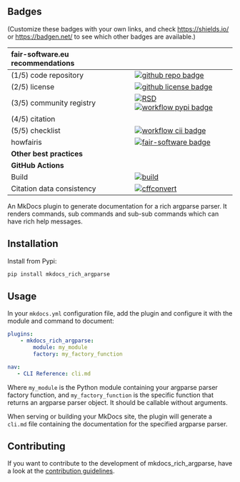 ## Badges

(Customize these badges with your own links, and check https://shields.io/ or https://badgen.net/ to see which other badges are available.)

| fair-software.eu recommendations | |
| :-- | :--  |
| (1/5) code repository              | [![github repo badge](https://img.shields.io/badge/github-repo-000.svg?logo=github&labelColor=gray&color=blue)](https://github.com/i-VRESSE/mkdocs_rich_argparse) |
| (2/5) license                      | [![github license badge](https://img.shields.io/github/license/i-VRESSE/mkdocs_rich_argparse)](https://github.com/i-VRESSE/mkdocs_rich_argparse) |
| (3/5) community registry           | [![RSD](https://img.shields.io/badge/rsd-mkdocs_rich_argparse-00a3e3.svg)](https://www.research-software.nl/software/mkdocs_rich_argparse) [![workflow pypi badge](https://img.shields.io/pypi/v/mkdocs_rich_argparse.svg?colorB=blue)](https://pypi.python.org/project/mkdocs_rich_argparse/) |
| (4/5) citation                     | |
| (5/5) checklist                    | [![workflow cii badge](https://bestpractices.coreinfrastructure.org/projects/<replace-with-created-project-identifier>/badge)](https://bestpractices.coreinfrastructure.org/projects/<replace-with-created-project-identifier>) |
| howfairis                          | [![fair-software badge](https://img.shields.io/badge/fair--software.eu-%E2%97%8F%20%20%E2%97%8F%20%20%E2%97%8F%20%20%E2%97%8F%20%20%E2%97%8B-yellow)](https://fair-software.eu) |
| **Other best practices**           | &nbsp; |
| **GitHub Actions**                 | &nbsp; |
| Build                              | [![build](https://github.com/i-VRESSE/mkdocs_rich_argparse/actions/workflows/build.yml/badge.svg)](https://github.com/i-VRESSE/mkdocs_rich_argparse/actions/workflows/build.yml) |
| Citation data consistency          | [![cffconvert](https://github.com/i-VRESSE/mkdocs_rich_argparse/actions/workflows/cffconvert.yml/badge.svg)](https://github.com/i-VRESSE/mkdocs_rich_argparse/actions/workflows/cffconvert.yml) |## How to use mkdocs_rich_argparse

An MkDocs plugin to generate documentation for a rich argparse parser.
It renders commands, sub commands and sub-sub commands which can have rich help messages.

## Installation

Install from Pypi:

```bash
pip install mkdocs_rich_argparse
```

## Usage

In your `mkdocs.yml` configuration file, add the plugin and configure it with the module and command to document:

```yaml
plugins:
    - mkdocs_rich_argparse:
        module: my_module
        factory: my_factory_function

nav:
   - CLI Reference: cli.md
```

Where `my_module` is the Python module containing your argparse parser factory function, and `my_factory_function` is the specific function that returns an argparse parser object. It should be callable without arguments.

When serving or building your MkDocs site, the plugin will generate a `cli.md` file containing the documentation for the specified argparse parser.

## Contributing

If you want to contribute to the development of mkdocs_rich_argparse,
have a look at the [contribution guidelines](CONTRIBUTING.md).

